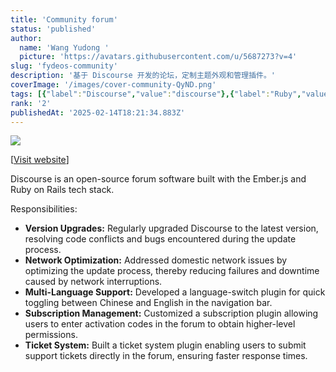 ```yaml
---
title: 'Community forum'
status: 'published'
author:
  name: 'Wang Yudong '
  picture: 'https://avatars.githubusercontent.com/u/5687273?v=4'
slug: 'fydeos-community'
description: '基于 Discourse 开发的论坛，定制主题外观和管理插件。'
coverImage: '/images/cover-community-QyND.png'
tags: [{"label":"Discourse","value":"discourse"},{"label":"Ruby","value":"ruby"},{"label":"CSS","value":"css"},{"value":"postgres","label":"Postgres"}]
rank: '2'
publishedAt: '2025-02-14T18:21:34.883Z'
---
```


![](/images/cover-community-cyNj.png)

\[[Visit website](https://community.fydeos.io)\]

Discourse is an open-source forum software built with the Ember.js and Ruby on Rails tech stack.

Responsibilities:

- **Version Upgrades:** Regularly upgraded Discourse to the latest version, resolving code conflicts and bugs encountered during the update process.
- **Network Optimization:** Addressed domestic network issues by optimizing the update process, thereby reducing failures and downtime caused by network interruptions.
- **Multi-Language Support:** Developed a language-switch plugin for quick toggling between Chinese and English in the navigation bar.
- **Subscription Management:** Customized a subscription plugin allowing users to enter activation codes in the forum to obtain higher-level permissions.
- **Ticket System:** Built a ticket system plugin enabling users to submit support tickets directly in the forum, ensuring faster response times.